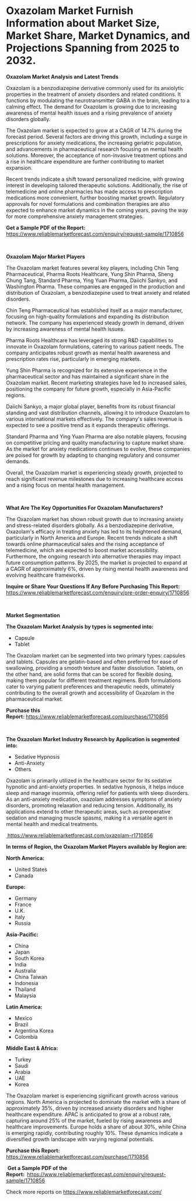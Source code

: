 <p><h1>Oxazolam Market Furnish Information about Market Size, Market Share, Market Dynamics, and Projections Spanning from 2025 to 2032.</h1></p><p><strong>Oxazolam Market Analysis and Latest Trends</strong></p>
<p><p>Oxazolam is a benzodiazepine derivative commonly used for its anxiolytic properties in the treatment of anxiety disorders and related conditions. It functions by modulating the neurotransmitter GABA in the brain, leading to a calming effect. The demand for Oxazolam is growing due to increasing awareness of mental health issues and a rising prevalence of anxiety disorders globally.</p><p>The Oxazolam market is expected to grow at a CAGR of 14.7% during the forecast period. Several factors are driving this growth, including a surge in prescriptions for anxiety medications, the increasing geriatric population, and advancements in pharmaceutical research focusing on mental health solutions. Moreover, the acceptance of non-invasive treatment options and a rise in healthcare expenditure are further contributing to market expansion.</p><p>Recent trends indicate a shift toward personalized medicine, with growing interest in developing tailored therapeutic solutions. Additionally, the rise of telemedicine and online pharmacies has made access to prescription medications more convenient, further boosting market growth. Regulatory approvals for novel formulations and combination therapies are also expected to enhance market dynamics in the coming years, paving the way for more comprehensive anxiety management strategies.</p></p>
<p><strong>Get a Sample PDF of the Report:&nbsp;</strong> <a href="https://www.reliablemarketforecast.com/enquiry/request-sample/1710856?utm_campaign=2821&utm_medium=2&utm_source=Github&utm_content=ia&utm_term=08032025&utm_id=oxazolam">https://www.reliablemarketforecast.com/enquiry/request-sample/1710856</a></p>
<p>&nbsp;</p>
<p><strong>Oxazolam Major Market Players</strong></p>
<p><p>The Oxazolam market features several key players, including Chin Teng Pharmaceutical, Pharma Roots Healthcare, Yung Shin Pharma, Sheng Chung Tang, Standard Pharma, Ying Yuan Pharma, Daiichi Sankyo, and Washington Pharma. These companies are engaged in the production and distribution of Oxazolam, a benzodiazepine used to treat anxiety and related disorders.</p><p>Chin Teng Pharmaceutical has established itself as a major manufacturer, focusing on high-quality formulations and expanding its distribution network. The company has experienced steady growth in demand, driven by increasing awareness of mental health issues.</p><p>Pharma Roots Healthcare has leveraged its strong R&D capabilities to innovate in Oxazolam formulations, catering to various patient needs. The company anticipates robust growth as mental health awareness and prescription rates rise, particularly in emerging markets.</p><p>Yung Shin Pharma is recognized for its extensive experience in the pharmaceutical sector and has maintained a significant share in the Oxazolam market. Recent marketing strategies have led to increased sales, positioning the company for future growth, especially in Asia-Pacific regions.</p><p>Daiichi Sankyo, a major global player, benefits from its robust financial standing and vast distribution channels, allowing it to introduce Oxazolam to various international markets effectively. The company's sales revenue is expected to see a positive trend as it expands therapeutic offerings.</p><p>Standard Pharma and Ying Yuan Pharma are also notable players, focusing on competitive pricing and quality manufacturing to capture market share. As the market for anxiety medications continues to evolve, these companies are poised for growth by adapting to changing regulatory and consumer demands.</p><p>Overall, the Oxazolam market is experiencing steady growth, projected to reach significant revenue milestones due to increasing healthcare access and a rising focus on mental health management.</p></p>
<p>&nbsp;</p>
<p><strong>What Are The Key Opportunities For Oxazolam Manufacturers?</strong></p>
<p><p>The Oxazolam market has shown robust growth due to increasing anxiety and stress-related disorders globally. As a benzodiazepine derivative, Oxazolam's efficacy in treating anxiety has led to its heightened demand, particularly in North America and Europe. Recent trends indicate a shift towards online pharmaceutical sales and the rising acceptance of telemedicine, which are expected to boost market accessibility. Furthermore, the ongoing research into alternative therapies may impact future consumption patterns. By 2025, the market is projected to expand at a CAGR of approximately 6%, driven by rising mental health awareness and evolving healthcare frameworks.</p></p>
<p><strong>Inquire or Share Your Questions If Any Before Purchasing This Report:</strong> <a href="https://www.reliablemarketforecast.com/enquiry/pre-order-enquiry/1710856?utm_campaign=2821&utm_medium=2&utm_source=Github&utm_content=ia&utm_term=08032025&utm_id=oxazolam">https://www.reliablemarketforecast.com/enquiry/pre-order-enquiry/1710856</a></p>
<p>&nbsp;</p>
<p><strong>Market Segmentation</strong></p>
<p><strong>The Oxazolam Market Analysis by types is segmented into:</strong></p>
<p><ul><li>Capsule</li><li>Tablet</li></ul></p>
<p><p>The Oxazolam market can be segmented into two primary types: capsules and tablets. Capsules are gelatin-based and often preferred for ease of swallowing, providing a smooth texture and faster dissolution. Tablets, on the other hand, are solid forms that can be scored for flexible dosing, making them popular for different treatment regimens. Both formulations cater to varying patient preferences and therapeutic needs, ultimately contributing to the overall growth and accessibility of Oxazolam in the pharmaceutical market.</p></p>
<p><strong>Purchase this Report:&nbsp;</strong><a href="https://www.reliablemarketforecast.com/purchase/1710856?utm_campaign=2821&utm_medium=2&utm_source=Github&utm_content=ia&utm_term=08032025&utm_id=oxazolam">https://www.reliablemarketforecast.com/purchase/1710856</a></p>
<p>&nbsp;</p>
<p><strong>The Oxazolam Market Industry Research by Application is segmented into:</strong></p>
<p><ul><li>Sedative Hypnosis</li><li>Anti-Anxiety</li><li>Others</li></ul></p>
<p><p>Oxazolam is primarily utilized in the healthcare sector for its sedative hypnotic and anti-anxiety properties. In sedative hypnosis, it helps induce sleep and manage insomnia, offering relief for patients with sleep disorders. As an anti-anxiety medication, oxazolam addresses symptoms of anxiety disorders, promoting relaxation and reducing tension. Additionally, its applications extend to other therapeutic areas, such as preoperative sedation and managing muscle spasms, making it a versatile agent in mental health and medical treatments.</p></p>
<p><a href="https://www.reliablemarketforecast.com/oxazolam-r1710856?utm_campaign=2821&utm_medium=2&utm_source=Github&utm_content=ia&utm_term=08032025&utm_id=oxazolam">&nbsp;https://www.reliablemarketforecast.com/oxazolam-r1710856</a></p>
<p><strong>In terms of Region, the Oxazolam Market Players available by Region are:</strong></p>
<p>
    <p> <strong> North America: </strong>
        <ul>
            <li>United States</li>
            <li>Canada</li>
        </ul>
        </p> 
    <p> <strong> Europe: </strong>
        <ul>
            <li>Germany</li>
            <li>France</li>
            <li>U.K.</li>
            <li>Italy</li>
            <li>Russia</li>
        </ul>
        </p> 
    <p> <strong> Asia-Pacific: </strong>
        <ul>
            <li>China</li>
            <li>Japan</li>
            <li>South Korea</li>
            <li>India</li>
            <li>Australia</li>
            <li>China Taiwan</li>
            <li>Indonesia</li>
            <li>Thailand</li>
            <li>Malaysia</li>
        </ul>
        </p> 
    <p> <strong> Latin America: </strong>
        <ul>
            <li>Mexico</li>
            <li>Brazil</li>
            <li>Argentina Korea</li>
            <li>Colombia</li>
        </ul>
        </p> 
    <p> <strong> Middle East & Africa: </strong>
        <ul>
            <li>Turkey</li>
            <li>Saudi</li>
            <li>Arabia</li>
            <li>UAE</li>
            <li>Korea</li>
        </ul>
    </p>
    </p>
<p><p>The Oxazolam market is experiencing significant growth across various regions. North America is projected to dominate the market with a share of approximately 35%, driven by increased anxiety disorders and higher healthcare expenditure. APAC is anticipated to grow at a robust rate, capturing around 25% of the market, fueled by rising awareness and healthcare improvements. Europe holds a share of about 30%, while China is emerging rapidly, contributing roughly 10%. These dynamics indicate a diversified growth landscape with varying regional potentials.</p></p>
<p><strong>Purchase this Report: </strong><a href="https://www.reliablemarketforecast.com/purchase/1710856?utm_campaign=2821&utm_medium=2&utm_source=Github&utm_content=ia&utm_term=08032025&utm_id=oxazolam">https://www.reliablemarketforecast.com/purchase/1710856</a></p>
<p>&nbsp;<strong>Get a Sample PDF of the Report:&nbsp;&nbsp;</strong><a href="https://www.reliablemarketforecast.com/enquiry/request-sample/1710856?utm_campaign=2821&utm_medium=2&utm_source=Github&utm_content=ia&utm_term=08032025&utm_id=oxazolam">https://www.reliablemarketforecast.com/enquiry/request-sample/1710856</a></p>
<p><strong></strong></p>
<p>Check more reports on <a href="https://www.reliablemarketforecast.com/?utm_campaign=2821&utm_medium=2&utm_source=Github&utm_content=ia&utm_term=08032025&utm_id=oxazolam">https://www.reliablemarketforecast.com/</a></p>